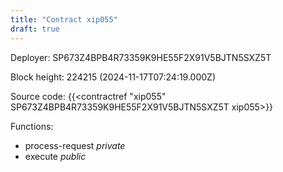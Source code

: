 ```yaml
---
title: "Contract xip055"
draft: true
---
```

Deployer: SP673Z4BPB4R73359K9HE55F2X91V5BJTN5SXZ5T


 



Block height: 224215 (2024-11-17T07:24:19.000Z)

Source code: {{<contractref "xip055" SP673Z4BPB4R73359K9HE55F2X91V5BJTN5SXZ5T xip055>}}

Functions:

* process-request _private_
* execute _public_
